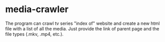 # media-crawler
The program can crawl tv series "index of" website and create a new html file with a list of all the media.
Just provide the link of parent page and the file types (.mkv, .mp4, etc.).

